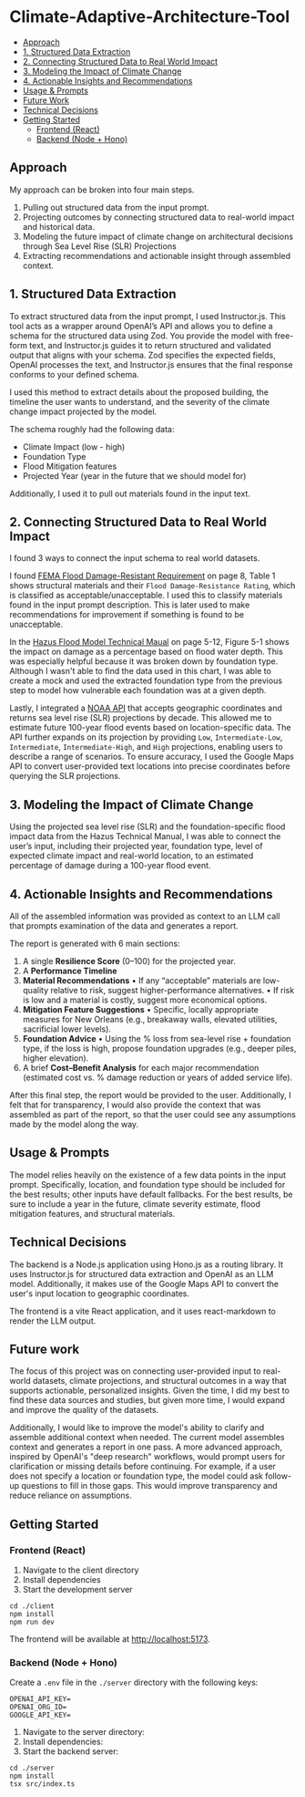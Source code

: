 # Climate-Adaptive-Architecture-Tool
- [Approach](#approach)
- [1. Structured Data Extraction](#1-structured-data-extraction)
- [2. Connecting Structured Data to Real World Impact](#2-connecting-structured-data-to-real-world-impact)
- [3. Modeling the Impact of Climate Change](#3-modeling-the-impact-of-climate-change)
- [4. Actionable Insights and Recommendations](#4-actionable-insights-and-recommendations)
- [Usage & Prompts](#usage--prompts)
- [Future Work](#future-work)
- [Technical Decisions](#technical-decisions)
- [Getting Started](#getting-started)
  - [Frontend (React)](#frontend-react)
  - [Backend (Node + Hono)](#backend-node--hono)


## Approach
My approach can be broken into four main steps.
1. Pulling out structured data from the input prompt.
2. Projecting outcomes by connecting structured data to real-world impact and historical data.
3. Modeling the future impact of climate change on architectural decisions through Sea Level Rise (SLR) Projections
4. Extracting recommendations and actionable insight through assembled context.

## 1. Structured Data Extraction
To extract structured data from the input prompt, I used Instructor.js. This tool acts as a wrapper around OpenAI’s API and allows you to define a schema for the structured data using Zod. You provide the model with free-form text, and Instructor.js guides it to return structured and validated output that aligns with your schema. Zod specifies the expected fields, OpenAI processes the text, and Instructor.js ensures that the final response conforms to your defined schema.

I used this method to extract details about the proposed building, the timeline the user wants to understand, and the severity of the climate change impact projected by the model.

The schema roughly had the following data:
- Climate Impact (low - high)
- Foundation Type
- Flood Mitigation features
- Projected Year (year in the future that we should model for)

Additionally, I used it to pull out materials found in the input text.
## 2. Connecting Structured Data to Real World Impact
I found 3 ways to connect the input schema to real world datasets.

I found [FEMA Flood Damage-Resistant Requirement](http://fema.gov/sites/default/files/documents/fema_tb_2_flood_damage-resistant_materials_requirements_01-22-2025.pdf) on page 8, Table 1 shows structural materials and their `Flood Damage-Resistance Rating`, which is classified as acceptable/unacceptable. I used this to classify materials found in the input prompt description.  This is later used to make recommendations for improvement if something is found to be unacceptable.

In the [Hazus Flood Model Technical Maual](https://www.fema.gov/sites/default/files/documents/fema_hazus-flood-model-technical-manual-5-1.pdf?utm_source=chatgpt.com) on page 5-12, Figure 5-1 shows the impact on damage as a percentage based on flood water depth. This was especially helpful because it was broken down by foundation type. Although I wasn't able to find the data used in this chart, I was able to create a mock and used the extracted foundation type from the previous step to model how vulnerable each foundation was at a given depth.

Lastly, I integrated a [NOAA API](https://api.tidesandcurrents.noaa.gov/dpapi/prod/#:~:text=End%20Date-,Sea%20Level%20Rise%20Projections,-Input%20Parameters) that accepts geographic coordinates and returns sea level rise (SLR) projections by decade. This allowed me to estimate future 100-year flood events based on location-specific data. The API further expands on its projection by providing `Low`, `Intermediate-Low`, `Intermediate`, `Intermediate-High`, and `High` projections, enabling users to describe a range of scenarios. To ensure accuracy, I used the Google Maps API to convert user-provided text locations into precise coordinates before querying the SLR projections.
## 3. Modeling the Impact of Climate Change
Using the projected sea level rise (SLR) and the foundation-specific flood impact data from the Hazus Technical Manual, I was able to connect the user’s input, including their projected year, foundation type, level of expected climate impact and real-world location, to an estimated percentage of damage during a 100-year flood event.

## 4. Actionable Insights and Recommendations
All of the assembled information was provided as context to an LLM call that prompts examination of the data and generates a report.

The report is generated with 6 main sections:
1. A single **Resilience Score** (0–100) for the projected year.
2. A **Performance Timeline**
3. **Material Recommendations**
      • If any “acceptable” materials are low-quality relative to risk, suggest higher-performance alternatives.
      • If risk is low and a material is costly, suggest more economical options.
4. **Mitigation Feature Suggestions**
      • Specific, locally appropriate measures for New Orleans (e.g., breakaway walls, elevated utilities, sacrificial lower levels).
5. **Foundation Advice**
      • Using the % loss from sea-level rise + foundation type, if the loss is high, propose foundation upgrades (e.g., deeper piles, higher elevation).
6. A brief **Cost–Benefit Analysis** for each major recommendation (estimated cost vs. % damage reduction or years of added service life).

After this final step, the report would be provided to the user. Additionally, I felt that for transparency, I would also provide the context that was assembled as part of the report, so that the user could see any assumptions made by the model along the way.

## Usage & Prompts
The model relies heavily on the existence of a few data points in the input prompt. Specifically, location, and foundation type should be included for the best results; other inputs have default fallbacks. For the best results, be sure to include a year in the future, climate severity estimate, flood mitigation features, and structural materials.

## Technical Decisions
The backend is a Node.js application using Hono.js as a routing library. It uses Instructor.js for structured data extraction and OpenAI as an LLM model. Additionally, it makes use of the Google Maps API to convert the user's input location to geographic coordinates.

The frontend is a vite React application, and it uses react-markdown to render the LLM output.

## Future work
The focus of this project was on connecting user-provided input to real-world datasets, climate projections, and structural outcomes in a way that supports actionable, personalized insights. Given the time, I did my best to find these data sources and studies, but given more time, I would expand and improve the quality of the datasets. 

Additionally, I would like to improve the model's ability to clarify and assemble additional context when needed.  The current model assembles context and generates a report in one pass. A more advanced approach, inspired by OpenAI's "deep research" workflows, would prompt users for clarification or missing details before continuing. For example, if a user does not specify a location or foundation type, the model could ask follow-up questions to fill in those gaps. This would improve transparency and reduce reliance on assumptions.

## Getting Started

### Frontend (React)
1. Navigate to the client directory
2. Install dependencies
3. Start the development server

```
cd ./client
npm install
npm run dev
```

The frontend will be available at [http://localhost:5173](http://localhost:5173).
### Backend (Node + Hono)
Create a `.env` file in the `./server` directory with the following keys:
```
OPENAI_API_KEY=
OPENAI_ORG_ID=
GOOGLE_API_KEY=
```

1. Navigate to the server directory:
2. Install dependencies:
3. Start the backend server:
```
cd ./server
npm install
tsx src/index.ts
```

